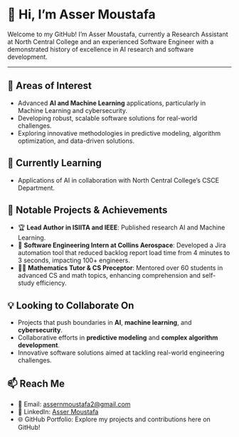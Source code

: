 # 👋 Hi, I’m Asser Moustafa
Welcome to my GitHub! I’m Asser Moustafa, currently a Research Assistant at North Central College and an experienced Software Engineer with a demonstrated history of excellence in AI research and software development.

---

## 👀 Areas of Interest
- Advanced **AI and Machine Learning** applications, particularly in Machine Learning and cybersecurity.
- Developing robust, scalable software solutions for real-world challenges.
- Exploring innovative methodologies in predictive modeling, algorithm optimization, and data-driven solutions.

## 🌱 Currently Learning
- Applications of AI in collaboration with North Central College’s CSCE Department.

## 💼 Notable Projects & Achievements
- 🏆 **Lead Author in ISIITA and IEEE**: Published research AI and Machine Learning.
- 🚀 **Software Engineering Intern at Collins Aerospace**: Developed a Jira automation tool that reduced backlog report load time from 4 minutes to 3 seconds, impacting 100+ engineers.
- 👨‍🏫 **Mathematics Tutor & CS Preceptor**: Mentored over 60 students in advanced CS and math topics, enhancing comprehension and self-study efficiency.

## 💡 Looking to Collaborate On
- Projects that push boundaries in **AI**, **machine learning**, and **cybersecurity**.
- Collaborative efforts in **predictive modeling** and **complex algorithm development**.
- Innovative software solutions aimed at tackling real-world engineering challenges.

## 📫 Reach Me
- 📧 Email: assernmoustafa2@gmail.com
- 🔗 LinkedIn: [Asser Moustafa](https://www.linkedin.com/in/asser-moustafa/)
- 🌐 GitHub Portfolio: Explore my projects and contributions here on GitHub!

